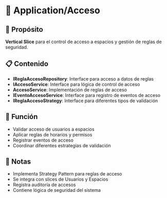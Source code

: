 # 📁 Application/Acceso

## 🎯 Propósito
**Vertical Slice** para el control de acceso a espacios y gestión de reglas de seguridad.

## 📋 Contenido
- **IReglaAccesoRepository**: Interface para acceso a datos de reglas
- **IAccesoService**: Interface para lógica de control de acceso
- **AccesoService**: Implementación de reglas de acceso
- **IEventoAccesoService**: Interface para registro de eventos de acceso
- **IReglaAccesoStrategy**: Interface para diferentes tipos de validación

## 🔧 Función
- Validar acceso de usuarios a espacios
- Aplicar reglas de horarios y permisos
- Registrar eventos de acceso
- Coordinar diferentes estrategias de validación

## 📝 Notas
- Implementa Strategy Pattern para reglas de acceso
- Se integra con slices de Usuarios y Espacios
- Registra auditoría de accesos
- Contiene lógica de seguridad del sistema
